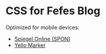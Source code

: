 CSS for Fefes Blog
==================

Optimized for mobile devices:

* [Spiegel Online (SPON)](https://blog.fefe.de/?css=https://lastzero.github.io/fefe-css/spon.css)
* [Yello Marker](https://blog.fefe.de/?css=https://lastzero.github.io/fefe-css/yellow-marker.css)
